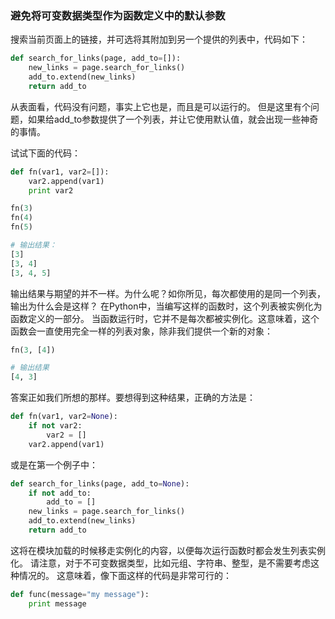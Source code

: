 ### 避免将可变数据类型作为函数定义中的默认参数

搜索当前页面上的链接，并可选将其附加到另一个提供的列表中，代码如下：

```python
def search_for_links(page, add_to=[]):
    new_links = page.search_for_links()
    add_to.extend(new_links)
    return add_to
```

从表面看，代码没有问题，事实上它也是，而且是可以运行的。
但是这里有个问题，如果给add_to参数提供了一个列表，并让它使用默认值，就会出现一些神奇的事情。

试试下面的代码：

```python
def fn(var1, var2=[]):
    var2.append(var1)
    print var2

fn(3)
fn(4)
fn(5)

# 输出结果：
[3]
[3, 4]
[3, 4, 5]
```

输出结果与期望的并不一样。为什么呢？如你所见，每次都使用的是同一个列表，输出为什么会是这样？
在Python中，当编写这样的函数时，这个列表被实例化为函数定义的一部分。
当函数运行时，它并不是每次都被实例化。这意味着，这个函数会一直使用完全一样的列表对象，除非我们提供一个新的对象：

```python
fn(3, [4])

# 输出结果
[4, 3]
```

答案正如我们所想的那样。要想得到这种结果，正确的方法是：

```python
def fn(var1, var2=None):
    if not var2:
        var2 = []
    var2.append(var1)
```

或是在第一个例子中：

```python
def search_for_links(page, add_to=None):
    if not add_to:
        add_to = []
    new_links = page.search_for_links()
    add_to.extend(new_links)
    return add_to
```

这将在模块加载的时候移走实例化的内容，以便每次运行函数时都会发生列表实例化。
请注意，对于不可变数据类型，比如元组、字符串、整型，是不需要考虑这种情况的。
这意味着，像下面这样的代码是非常可行的：

```python
def func(message="my message"):
    print message
```
